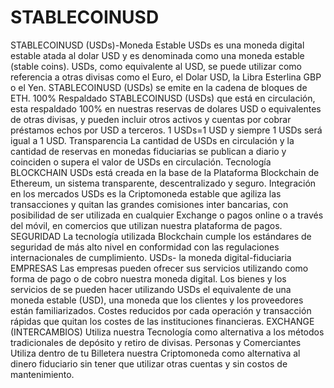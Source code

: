 # STABLECOINUSD
STABLECOINUSD (USDs)-Moneda Estable USDs es una moneda digital estable atada al dolar USD y es denominada como una moneda estable (stable coins). USDs, como equivalente al USD, se puede utilizar como referencia a otras divisas como el Euro, el Dolar USD, la Libra Esterlina GBP o el Yen. STABLECOINUSD (USDs) se emite en la cadena de bloques de ETH.  100% Respaldado STABLECOINUSD (USDs) que está en circulación, esta respaldado 100% en nuestras reservas de dolares USD o equivalentes de otras divisas, y pueden incluir otros activos y cuentas por cobrar préstamos echos por USD a terceros. 1 USDs=1 USD y siempre 1 USDs será igual a 1 USD.  Transparencia La cantidad de USDs en circulación y la cantidad de reservas en monedas fiduciarias se publican a diario y coinciden o supera el valor de USDs en circulación.  Tecnología BLOCKCHAIN USDs está creada en la base de la Plataforma Blockchain de Ethereum, un sistema transparente, descentralizado y seguro.  Integración en los mercados USDs es la Criptomoneda estable que agiliza las transacciones y quitan las grandes comisiones inter bancarias, con posibilidad de ser utilizada en cualquier Exchange o pagos online o a través del móvil, en comercios que utilizan nuestra plataforma de pagos.  SEGURIDAD La tecnología utilizada Blockchain cumple los estándares de seguridad de más alto nivel en conformidad con las regulaciones internacionales de cumplimiento.  USDs- la moneda digital-fiduciaria EMPRESAS Las empresas pueden ofrecer sus servicios utilizando como forma de pago o de cobro nuestra moneda digital. Los bienes y los servicios de se pueden hacer utilizando USDs el equivalente de una moneda estable (USD), una moneda que los clientes y los proveedores están familiarizados. Costes reducidos por cada operación y transacción rápidas que quitan los costes de las instituciones financieras.  EXCHANGE (INTERCAMBIOS) Utiliza nuestra Tecnología como alternativa a los métodos tradicionales de depósito y retiro de divisas.  Personas y Comerciantes  Utiliza dentro de tu Billetera nuestra Criptomoneda como alternativa al dinero fiduciario sin tener que utilizar otras cuentas y sin costos de mantenimiento.
